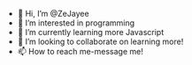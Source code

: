 - 👋 Hi, I’m @ZeJayee
- 👀 I’m interested in programming
- 🌱 I’m currently learning more Javascript
- 💞️ I’m looking to collaborate on learning more!
- 📫 How to reach me-message me!

<!---
ZeJayee/ZeJayee is a ✨ special ✨ repository because its `README.md` (this file) appears on your GitHub profile.
You can click the Preview link to take a look at your changes.
--->
